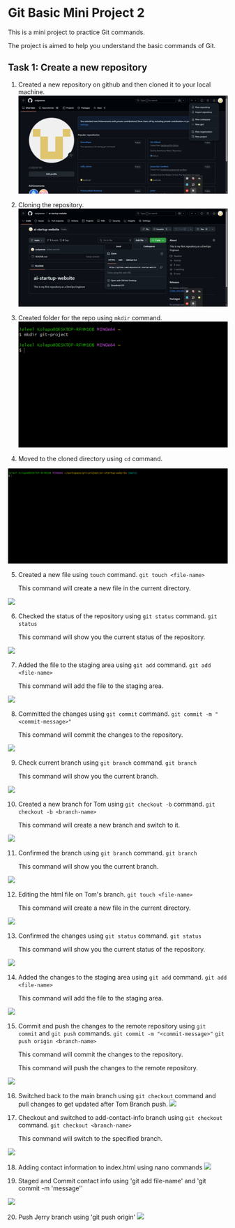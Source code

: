 # Git Basic Mini Project 2
<p> This is a mini project to practice Git commands. </p>
<p> The project is aimed to help you understand the basic commands of Git. </p>

## Task 1: Create a new repository
1. Created a new repository on github and then cloned it to your local machine.
![](./img/repo_img_1.png)

2. Cloning the repository.
![](./img/repo-cloning_2.png)

3. Created folder for the repo using `mkdir` command.
![](./img/created-folder-for-the%20project_4.png)



4. Moved to the cloned directory using `cd` command.

![](./img/moved-into-the-repo_6.png)

5. Created a new file using `touch` command.
```git touch <file-name>```
    <p> This command will create a new file in the current directory. </p>
![](./img/created-index.html_7.png)

6. Checked the status of the repository using `git status` command.
```git status```
    <p> This command will show you the current status of the repository. </p>
![](./img/checked-if-changes-staged_8.png)

7. Added the file to the staging area using `git add` command.
```git add <file-name>```
    <p> This command will add the file to the staging area. </p>
![](./img/staged-index.html_9.png)

8. Committed the changes using `git commit` command.
```git commit -m "<commit-message>"```
    <p> This command will commit the changes to the repository. </p>
![](./img/commit-and-push-to-main_10.png)


9. Check current branch using `git branch` command.
```git branch```
    <p> This command will show you the current branch. </p>
![](img/check-current-branch_12.png)

10. Created a new branch for Tom using `git checkout -b` command.
```git checkout -b <branch-name>```
    <p> This command will create a new branch and switch to it. </p>
![](img/created-and-switched-to-update-nav-branch_13.png)

11. Confirmed the branch using `git branch` command.
```git branch```
    <p> This command will show you the current branch. </p>
![](img/check-branch-switch_14.png)

12. Editing the html file on Tom's branch.
```git touch <file-name>```
    <p> This command will create a new file in the current directory. </p>
![](img/Tom-nav_15.png)

13. Confirmed the changes using `git status` command.
```git status```
    <p> This command will show you the current status of the repository. </p>
![](img/checking-changes-in-tom_16.png)

14. Added the changes to the staging area using `git add` command.
```git add <file-name>```
    <p> This command will add the file to the staging area. </p>
![](img/staging_&_confirming_tom_17.png)

15. Commit and push the changes to the remote repository using `git commit` and `git push` commands.
```git commit -m "<commit-message>"```
```git push origin <branch-name>```
    <p> This command will commit the changes to the repository. </p>
    <p> This command will push the changes to the remote repository. </p>
![](img/commit-and-push-TomBranch_18.png)

16. Switched back to the main branch using `git checkout` command and pull changes to get updated after Tom Branch push.
![](img/switched-back-to-main-and-pull-changes_20.png)



17. Checkout and switched to add-contact-info branch using `git checkout` command.
```git checkout <branch-name>```
    <p> This command will switch to the specified branch. </p>
![](img/checkout-and-switched-to-contact-info_21.png)

18. Adding contact information to index.html using nano commands
![](img/contact%20information%20added_22.png)

19. Staged and Commit contact info using 'git add file-name' and 'git commit -m 'message''

![](img/staged-and-commit-contact-info_23.png)

20. Push Jerry branch using 'git push origin'
![](img/pushed-contact-info_24.png)


